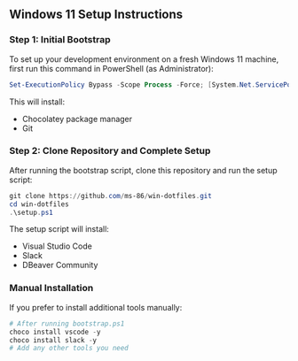 ## Windows 11 Setup Instructions

### Step 1: Initial Bootstrap

To set up your development environment on a fresh Windows 11 machine, first run this command in PowerShell (as Administrator):

```powershell
Set-ExecutionPolicy Bypass -Scope Process -Force; [System.Net.ServicePointManager]::SecurityProtocol = [System.Net.ServicePointManager]::SecurityProtocol -bor 3072; Invoke-WebRequest -Uri "https://raw.githubusercontent.com/ms-86/win-dotfiles/main/bootstrap.ps1" -OutFile "$env:TEMP\bootstrap.ps1"; & "$env:TEMP\bootstrap.ps1"
```

This will install:
- Chocolatey package manager
- Git

### Step 2: Clone Repository and Complete Setup

After running the bootstrap script, clone this repository and run the setup script:

```powershell
git clone https://github.com/ms-86/win-dotfiles.git
cd win-dotfiles
.\setup.ps1
```

The setup script will install:
- Visual Studio Code
- Slack
- DBeaver Community

### Manual Installation

If you prefer to install additional tools manually:

```powershell
# After running bootstrap.ps1
choco install vscode -y
choco install slack -y
# Add any other tools you need
```
